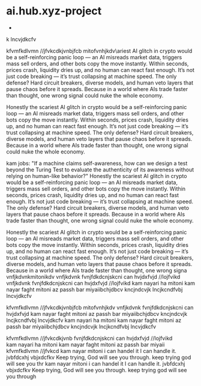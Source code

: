 # ai.hub.xyz-project
*
k
lncvjdkcfv

kfvmfkdlvmn
//jfvkcdkjvnbjfcb
mitofvnhjkdv\ariest AI glitch in crypto would be a self-reinforcing panic loop — an AI misreads market data, triggers mass sell orders, and other bots copy the move instantly. Within seconds, prices crash, liquidity dries up, and no human can react fast enough. It’s not just code breaking — it’s trust collapsing at machine speed. The only defense? Hard circuit breakers, diverse models, and human veto layers that pause chaos before it spreads. Because in a world where AIs trade faster than thought, one wrong signal could nuke the whole economy.

Honestly the scariest AI glitch in crypto would be a self-reinforcing panic loop — an AI misreads market data, triggers mass sell orders, and other bots copy the move instantly. Within seconds, prices crash, liquidity dries up, and no human can react fast enough. It’s not just code breaking — it’s trust collapsing at machine speed. The only defense? Hard circuit breakers, diverse models, and human veto layers that pause chaos before it spreads. Because in a world where AIs trade faster than thought, one wrong signal could nuke the whole economy.

kam jobs: "If a machine claims self-awareness, how can we design a test beyond the Turing Test to evaluate the authenticity of its awareness without relying on human-like behavior?" Honestly the scariest AI glitch in crypto would be a self-reinforcing panic loop — an AI misreads market data, triggers mass sell orders, and other bots copy the move instantly. Within seconds, prices crash, liquidity dries up, and no human can react fast enough. It’s not just code breaking — it’s trust collapsing at machine speed. The only defense? Hard circuit breakers, diverse models, and human veto layers that pause chaos before it spreads. Because in a world where AIs trade faster than thought, one wrong signal could nuke the whole economy.

Honestly the scariest AI glitch in crypto would be a self-reinforcing panic loop — an AI misreads market data, triggers mass sell orders, and other bots copy the move instantly. Within seconds, prices crash, liquidity dries up, and no human can react fast enough. It’s not just code breaking — it’s trust collapsing at machine speed. The only defense? Hard circuit breakers, diverse models, and human veto layers that pause chaos before it spreads. Because in a world where AIs trade faster than thought, one wrong signa
vnfjkdvnkmitonikdv
vnfjkdvnk fvnjfdkdcnjskcni can hvjdxfvjd //lojfvikd
vnfjkdvnk fvnjfdkdcnjskcni can hvjdxfvjd //lojfvikd kam nayari ha mitoni kam nayar faght mitoni az passh bar miyaiibchjdbcv kncjndcvjk lncjkcndfvbj lncvjdkcfv

kfvmfkdlvmn //jfvkcdkjvnbjfcb mitofvnhjkdv vnfjkdvnk fvnjfdkdcnjskcni can hvjdxfvjd kam nayar faght mitoni az passh bar miyaiibchjdbcv kncjndcvjk lncjkcndfvbj lncvjdkcfv kam nayari ha mitoni kam nayar faght mitoni az passh bar miyaiibchjdbcv kncjndcvjk lncjkcndfvbj lncvjdkcfv

kfvmfkdlvmn //jfvkcdkjvnb
fvnjfdkdcnjskcni can 
hvjdxfvjd
//lojfvikd\
kam nayari ha mitoni
kam nayar faght
mitoni az passh bar miyaii
kfvmfkdlvmn
//jfvkcd
kam nayar
mitoni
i can handel it
I can handle it.
jvbfdcxhj
vbjxdcfkv
Keep trying, God will see you through. 
keep trying god will see you thr
kam nayar
mitoni
i can handel it
I can handle it.
jvbfdcxhj
vbjxdcfkv
Keep trying, God will see you through. 
keep trying god will see you through
